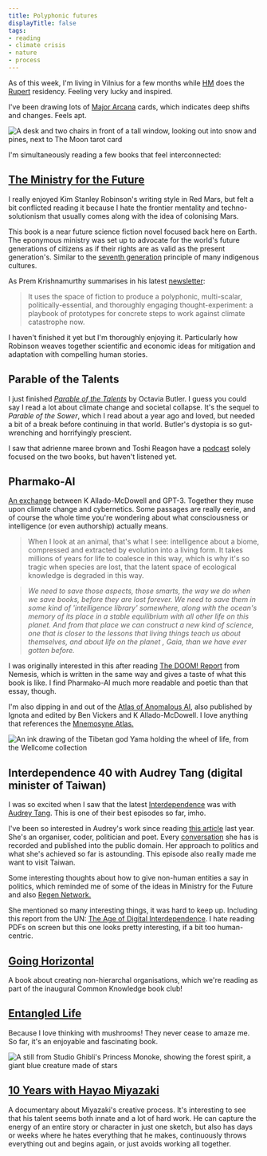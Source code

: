```yaml
---
title: Polyphonic futures 
displayTitle: false
tags: 
- reading
- climate crisis
- nature
- process
---
```


As of this week, I'm living in Vilnius for a few months while [HM](https://www.melnycz.uk/)  does the [Rupert](http://rupert.lt/) residency. Feeling very lucky and inspired.

I've been drawing lots of [Major Arcana](https://en.wikipedia.org/wiki/Major_Arcana) cards, which indicates deep shifts and changes. Feels apt.

![A desk and two chairs in front of a tall window, looking out into snow and pines, next to The Moon tarot card](https://d2w9rnfcy7mm78.cloudfront.net/11067992/original_018e3c7b4de240a449c2e7c9a8f3110e.jpg?1615139847?bc=0)

I'm simultaneously reading a few books that feel interconnected:

## [The Ministry for the Future](https://en.wikipedia.org/wiki/The_Ministry_for_the_Future)

I really enjoyed Kim Stanley Robinson's writing style in Red Mars, but felt a bit conflicted reading it because I hate the frontier mentality and techno-solutionism that usually comes along with the idea of colonising Mars.

This book is a near future science fiction novel focused back here on Earth. The eponymous ministry was set up to advocate for the world's future generations of citizens as if their rights are as valid as the present generation's. Similar to the [seventh generation](http://postgrowth.art/the-7th-generation-principle-En.html) principle of many indigenous cultures.

As Prem Krishnamurthy summarises in his latest [newsletter](https://premkrishnamurthy.substack.com/p/february-futures):

> It uses the space of fiction to produce a polyphonic, multi-scalar, politically-essential, and thoroughly engaging thought-experiment: a playbook of prototypes for concrete steps to work against climate catastrophe now.

I haven't finished it yet but I'm thoroughly enjoying it. Particularly how Robinson weaves together scientific and economic ideas for mitigation and adaptation with compelling human stories.

## Parable of the Talents

I just finished *[Parable of the Talents](https://en.wikipedia.org/wiki/Parable_of_the_Talents_(novel))* by Octavia Butler. I guess you could say I read a lot about climate change and societal collapse. It's the sequel to *Parable of the Sower*, which I read about a year ago and loved, but needed a bit of a break before continuing in that world. Butler's dystopia is so gut-wrenching and horrifyingly prescient.

I saw that adrienne maree brown and Toshi Reagon have a [podcast](https://twitter.com/oparables) solely focused on the two books, but haven't listened yet.

## Pharmako-AI

[An exchange](https://ignota.org/collections/frontpage/products/pharmako-ai) between K Allado-McDowell and GPT-3. Together they muse upon climate change and cybernetics. Some passages are really eerie, and of course the whole time you're wondering about what consciousness or intelligence (or even authorship) actually means.

> When I look at an animal, that's what I see: intelligence about a biome, compressed and extracted by evolution into a living form. It takes millions of years for life to coalesce in this way, which is why it's so tragic when species are lost, that the latent space of ecological knowledge is degraded in this way.

> *We need to save those aspects, those smarts, the way we do when we save books, before they are lost forever. We need to save them in some kind of 'intelligence library' somewhere, along with the ocean's memory of its place in a stable equilibrium with all other life on this planet. And from that place we can construct a new kind of science, one that is closer to the lessons that living things teach us about themselves, and about life on the planet , Gaia, than we have ever gotten before.*

I was originally interested in this after reading [The DOOM! Report](https://nemesis.global/memos/the-doom-report) from Nemesis, which is written in the same way and gives a taste of what this book is like. I find Pharmako-AI much more readable and poetic than that essay, though. 

I'm also dipping in and out of the [Atlas of Anomalous AI](https://ignota.org/collections/frontpage/products/atlas-of-anomalous-ai), also published by Ignota and edited by Ben Vickers and K Allado-McDowell. I love anything that references the [Mnemosyne Atlas.](https://warburg.library.cornell.edu/about)

![An ink drawing of the Tibetan god Yama holding the wheel of life, from the Wellcome collection](https://d2w9rnfcy7mm78.cloudfront.net/11068036/original_de42522826d34a1fefb6248ebb6e40ba.jpg?1615140087?bc=0)
## Interdependence 40 with Audrey Tang (digital minister of Taiwan)

I was so excited when I saw that the latest [Interdependence](https://www.patreon.com/interdependence) was with [Audrey Tang](https://audreyt.org/). This is one of their best episodes so far, imho.  

I've been so interested in Audrey's work since reading [this article](https://restofworld.org/2020/audrey-tang-the-conservative-anarchist/) last year. She's an organiser, coder, politician and poet. Every [conversation](https://talk.pdis.nat.gov.tw/t/principles-for-handling-official-visits-to-digital-minister-audrey-tang/70) she has is recorded and published into the public domain. Her approach to politics and what she's achieved so far is astounding. This episode also really made me want to visit Taiwan.

Some interesting thoughts about how to give non-human entities a say in politics, which reminded me of some of the ideas in Ministry for the Future and also [Regen Network.](https://www.regen.network/)

She mentioned so many interesting things, it was hard to keep up. Including this report from the UN: [The Age of Digital Interdependence](https://www.un.org/en/pdfs/DigitalCooperation-report-for%20web.pdf). I hate reading PDFs on screen but this one looks pretty interesting, if a bit too human-centric.

## [Going Horizontal](https://goinghorizontal.co/)

A book about creating non-hierarchal organisations, which we're reading as part of the inaugural Common Knowledge book club! 

## [Entangled Life](https://www.merlinsheldrake.com/entangled-life)

Because I love thinking with mushrooms! They never cease to amaze me. So far, it's an enjoyable and fascinating book.

![A still from Studio Ghibli's Princess Monoke, showing the forest spirit, a giant blue creature made of stars](https://d2w9rnfcy7mm78.cloudfront.net/11067841/original_82e931803ee29cb857f3823ab0e318f6.jpg?1615138802?bc=0)

## [10 Years with Hayao Miyazaki](https://www3.nhk.or.jp/nhkworld/en/ondemand/program/video/10yearshayaomiyazaki/?type=tvEpisode&)

A documentary about Miyazaki's creative process. It's interesting to see that his talent seems both innate and a lot of hard work. He can capture the energy of an entire story or character in just one sketch, but also has days or weeks where he hates everything that he makes, continuously throws everything out and begins again, or just avoids working all together.